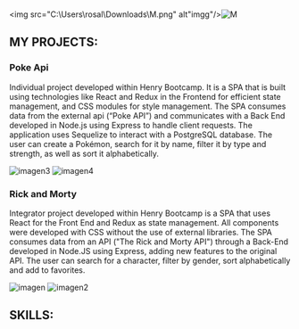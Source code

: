 ### 
<img src="C:\Users\rosal\Downloads\M.png" alt"imgg"/>![M](https://github.com/Miliros/Miliros/assets/109630093/afee2279-29dd-44ad-8051-2f2f245b5f37)


<h2>MY PROJECTS:</h2>
<h3>Poke Api</h3>
<p>Individual project developed within Henry Bootcamp. It is a SPA that is built using technologies like React and Redux in the Frontend for efficient state management, and CSS modules for style management.
The SPA consumes data from the external api (“Poke API”) and communicates with a Back End developed in Node.js using Express to handle client requests. The application uses Sequelize to interact with a PostgreSQL database.
The user can create a Pokémon, search for it by name, filter it by type and strength, as well as sort it alphabetically.</p>
<img src="https://github-production-user-asset-6210df.s3.amazonaws.com/109630093/260585477-be87234c-4869-40f6-b740-96a251eaefba.png" alt="imagen3"  />
<img src="https://github-production-user-asset-6210df.s3.amazonaws.com/109630093/260585522-6d654645-6003-4784-b1a5-94b7fb15216f.png" alt="imagen4" />

<h3>Rick and Morty</h3>
<p>Integrator project developed within Henry Bootcamp is a SPA that uses React for the Front End and Redux as state management. All components were developed with CSS without the use of external libraries.
The SPA consumes data from an API ("The Rick and Morty API") through a Back-End developed in Node.JS using Express, adding new features to the original API.
The user can search for a character, filter by gender, sort alphabetically and add to favorites.</p>
   <img  src="https://github-production-user-asset-6210df.s3.amazonaws.com/109630093/260580146-548f89a3-f72e-415c-bf34-cd78a5df39ff.png" alt="imagen"  />
   <img  src="https://github-production-user-asset-6210df.s3.amazonaws.com/109630093/260580388-84c2fabf-77e1-4952-94a6-c322e182d69d.png" alt="imagen2"  />

<h2>SKILLS:</h2>



